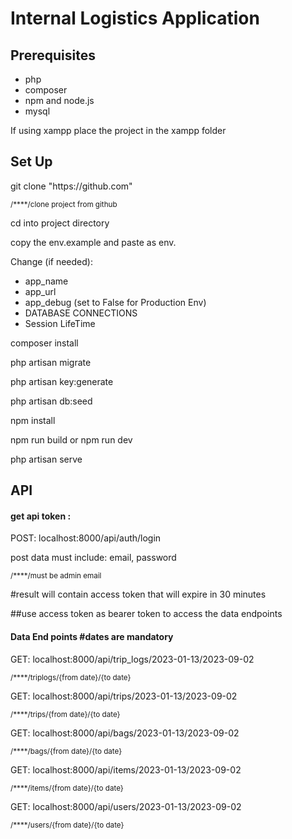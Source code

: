 <h1>Internal Logistics Application</h1>

<h2>Prerequisites</h2>
<ul>
    <li>php</li>
    <li>composer</li>
    <li>npm and node.js</li>
    <li>mysql</li>
</ul>
<p>
If using xampp place the project in the xampp folder
</p>

<h2>Set Up</h2>
<p>git clone "https://github.com"</p> 
<small>/****/clone project from github</small>
<p>cd into project directory</p>
<p>copy the env.example and paste as env.</p>
<p>Change (if needed):</p>
<ul>
    <li>app_name</li>
    <li>app_url</li>
    <li>app_debug (set to False for Production Env)</li>
    <li>DATABASE CONNECTIONS</li>
    <li>Session LifeTime</li>
</ul>
<p>composer install</p>
<p>php artisan migrate</p>
<p>php artisan key:generate</p>
<p>php artisan db:seed</p>
<p>npm install</p>
<p>npm run build or npm run dev</p>
<p>php artisan serve</p>

<h2>API</h2>
<h4>get api token :</h4>
<p>POST: localhost:8000/api/auth/login</p>
<p>post data must include: email, password</p> 
<small>/****/must be admin email</small>
<p>#result will contain access token that will expire in 30 minutes</p>
<p>##use access token as bearer token to access the data endpoints</p>

<h4>Data End points  <strong>#dates are mandatory</strong></h4>

<p>GET: localhost:8000/api/trip_logs/2023-01-13/2023-09-02 </p>  
<small>/****/triplogs/{from date}/{to date}</small>
<p>GET: localhost:8000/api/trips/2023-01-13/2023-09-02 </p>  
<small>/****/trips/{from date}/{to date}</small>
<p>GET: localhost:8000/api/bags/2023-01-13/2023-09-02 </p>  
<small>/****/bags/{from date}/{to date}</small>
<p>GET: localhost:8000/api/items/2023-01-13/2023-09-02 </p>  
<small>/****/items/{from date}/{to date}</small>
<p>GET: localhost:8000/api/users/2023-01-13/2023-09-02 </p>  
<small>/****/users/{from date}/{to date}</small>
